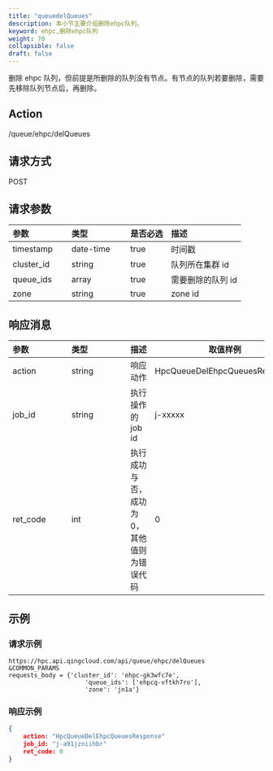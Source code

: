 ```yaml
---
title: "queuedelQueues"
description: 本小节主要介绍删除ehpc队列。 
keyword: ehpc,删除ehpc队列
weight: 70
collapsible: false
draft: false
---
```


删除 ehpc 队列，但前提是所删除的队列没有节点。有节点的队列若要删除，需要先移除队列节点后，再删除。

## Action

/queue/ehpc/delQueues

## 请求方式

POST

## 请求参数

| <span style="display:inline-block;width:100px">参数</span> | <span style="display:inline-block;width:100px">类型</span> | 是否必选 | 描述              |
| :--------------------------------------------------------- | :--------------------------------------------------------- | :------- | :---------------- |
| timestamp                                                  | date-time                                                  | true     | 时间戳            |
| cluster_id                                                 | string                                                     | true     | 队列所在集群 id   |
| queue_ids                                                  | array                                                      | true     | 需要删除的队列 id |
| zone                                                       | string                                                     | true     | zone id           |

## 响应消息

| <span style="display:inline-block;width:100px">参数</span> | <span style="display:inline-block;width:100px">类型</span> | 描述                                      | 取值样例                      |
| :--------------------------------------------------------- | :--------------------------------------------------------- | ----------------------------------------- | ----------------------------- |
| action                                                     | string                                                     | 响应动作                                  | HpcQueueDelEhpcQueuesResponse |
| job_id                                                     | string                                                     | 执行操作的 job id                         | j-xxxxx                       |
| ret_code                                                   | int                                                        | 执行成功与否，成功为0，其他值则为错误代码 | 0                             |

## 示例

### 请求示例

```url
https://hpc.api.qingcloud.com/api/queue/ehpc/delQueues
&COMMON_PARAMS
requests_body = {'cluster_id': 'ehpc-gk3wfc7e',
                     'queue_ids': ['ehpcq-vftkh7ro'],
                     'zone': 'jn1a'}
```

### 响应示例

```json
{
	action: "HpcQueueDelEhpcQueuesResponse"
	job_id: "j-a91jzniihbr"
	ret_code: 0
}
```
